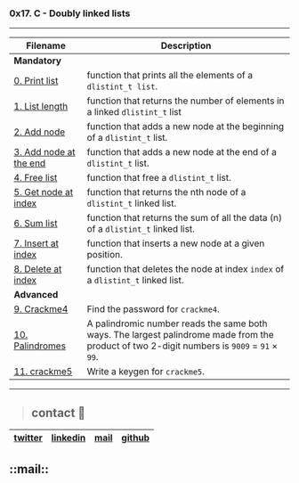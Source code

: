 ### 0x17. C - Doubly linked lists
---
|  **Filename** | **Description**  |
|---|---|
|   **Mandatory**    |
| [0. Print list](./0-print_dlistint.c)   | function that prints all the elements of a `dlistint_t list`.  |
| [1. List length](./1-dlistint_len.c)  | function that returns the number of elements in a linked `dlistint_t` list  |
| [2. Add node](./2-add_dnodeint.c)  | function that adds a new node at the beginning of a `dlistint_t` list.  |
| [3. Add node at the end](./3-add_dnodeint_end.)  | function that adds a new node at the end of a `dlistint_t` list.  |
| [4. Free list](./4-free_dlistint.c)  | function that free a `dlistint_t` list.  |
| [5. Get node at index](./5-get_dnodeint.c)  | function that returns the nth node of a `dlistint_t` linked list.  |
| [6. Sum list](./6-sum_dlistint.c)   | function that returns the sum of all the data (n) of a `dlistint_t` linked list.  |
| [7. Insert at index](./7-insert_dnodeint.c)  | function that inserts a new node at a given position.  |
| [8. Delete at index](./8-delete_dnodeint.c)  | function that deletes the node at index `index` of a `dlistint_t` linked list.  |
|    **Advanced**   |
| [9. Crackme4](./100-password)   | Find the password for `crackme4`.  |
| [10. Palindromes](./102-result)  | A palindromic number reads the same both ways. The largest palindrome made from the product of two 2-digit numbers is `9009` = `91` × `99`.  |
| [11. crackme5](./103-keygen.c)  | Write a keygen for `crackme5`.  |

---
> ## contact 💬

| [twitter](https://twitter.com/RICARDO1470)  | [linkedin](https://www.linkedin.com/in/ricardo-alfonso-camayo/)  | [mail](1466@holbertonschool.com)  | [github](https://github.com/ricardo1470/README/blob/master/README.md)  |
|---|---|---|---|
::mail::
--- 
